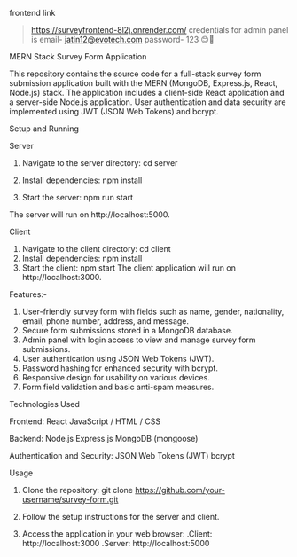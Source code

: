 frontend link
>https://surveyfrontend-8l2j.onrender.com/
credentials for admin panel is
>email- jatin12@evotech.com
>password- 123
>😊🙂 


MERN Stack Survey Form Application

This repository contains the source code for a full-stack survey form submission application built with the MERN (MongoDB, Express.js, React, Node.js) stack. The application includes a client-side React application and a server-side Node.js application. User authentication and data security are implemented using JWT (JSON Web Tokens) and bcrypt.


Setup and Running

Server
1. Navigate to the server directory:
  cd server
  
2. Install dependencies:
  npm install

3. Start the server:
  npm run start


The server will run on http://localhost:5000.

Client
1. Navigate to the client directory:
   cd client
2. Install dependencies:
   npm install
3. Start the client:
   npm start
The client application will run on http://localhost:3000.

Features:-
1. User-friendly survey form with fields such as name, gender, nationality, email, phone number, address, and message.
2. Secure form submissions stored in a MongoDB database.
3. Admin panel with login access to view and manage survey form submissions.
4. User authentication using JSON Web Tokens (JWT).
5. Password hashing for enhanced security with bcrypt.
6. Responsive design for usability on various devices.
7. Form field validation and basic anti-spam measures.

Technologies Used

Frontend:
React
JavaScript / HTML / CSS

Backend:
Node.js
Express.js
MongoDB (mongoose)

Authentication and Security:
JSON Web Tokens (JWT)
bcrypt

Usage
1. Clone the repository:
git clone https://github.com/your-username/survey-form.git

2. Follow the setup instructions for the server and client.
3. Access the application in your web browser:
   .Client: http://localhost:3000
   .Server: http://localhost:5000

